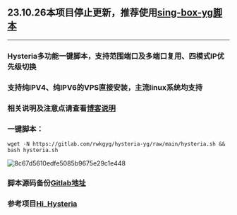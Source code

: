 ## 23.10.26本项目停止更新，推荐使用[sing-box-yg脚本](https://github.com/yonggekkk/sing-box-yg)

-------------------------------------------------------------

### Hysteria多功能一键脚本，支持范围端口及多端口复用、四模式IP优先级切换

### 支持纯IPV4、纯IPV6的VPS直接安装，主流linux系统均支持

### 相关说明及注意点请查看[博客说明](https://ygkkk.blogspot.com/2022/11/hysteria-yg-youtube.html)

### 一键脚本：
```
wget -N https://gitlab.com/rwkgyg/hysteria-yg/raw/main/hysteria.sh && bash hysteria.sh
```

![8c67d5610edfe5085b9675e29c1e448](https://user-images.githubusercontent.com/121604513/212786029-a156750f-d040-45bf-89f2-4ad565071b58.png)

### 脚本源码备份[Gitlab地址](https://gitlab.com/rwkgyg/hysteria-yg)
### 参考项目[Hi_Hysteria](https://github.com/emptysuns/Hi_Hysteria)


